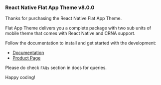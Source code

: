 ### React Native Flat App Theme v8.0.0

Thanks for purchasing the React Native Flat App Theme.

Flat App Theme delivers you a complete package with two sub units of mobile theme that comes with React Native and CRNA support.

Follow the documentation to install and get started with the development:

-   [Documentation](http://docs.market.nativebase.io/react-native-flat-app-ui/)
-   [Product Page](https://market.nativebase.io/view/react-native-flat-app-theme)

Please do check `FAQs` section in docs for queries.

Happy coding!
